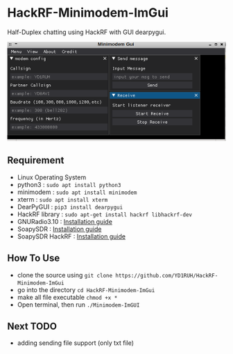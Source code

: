 # HackRF-Minimodem-ImGui
Half-Duplex chatting using HackRF with GUI dearpygui.

![image](https://github.com/YD1RUH/HackRF-Minimodem-ImGui/blob/main/HackRF%20ImGUI%20minimodem.png)

## Requirement
- Linux Operating System 
- python3 : `sudo apt install python3`
- minimodem : `sudo apt install minimodem`
- xterm : `sudo apt install xterm`
- DearPyGUI : `pip3 install dearpygui`
- HackRF library : `sudo apt-get install hackrf libhackrf-dev`
- GNURadio3.10 : [Installation guide](https://wiki.gnuradio.org/index.php/LinuxInstall)
- SoapySDR : [Installation guide](https://github.com/pothosware/SoapySDR/wiki/BuildGuide#get-the-source-code)
- SoapySDR HackRF : [Installation guide](https://github.com/pothosware/SoapyHackRF/wiki#building-soapy-hack-rf)

## How To Use
- clone the source using `git clone https://github.com/YD1RUH/HackRF-Minimodem-ImGui`
- go into the directory `cd HackRF-Minimodem-ImGui`
- make all file executable `chmod +x *`
- Open terminal, then run `./Minimodem-ImGUI`

## Next TODO
- adding sending file support (only txt file)

